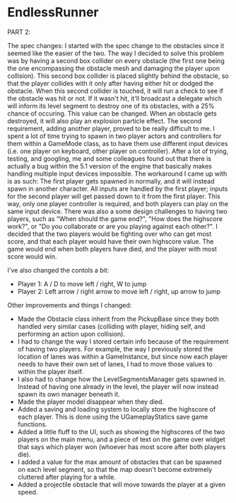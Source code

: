 # EndlessRunner

PART 2:

The spec changes:
I started with the spec change to the obstacles since it seemed like the easier of the two. The way I decided to solve this problem was by having a second box collider on every obstacle (the first one being the one encompassing the obstacle mesh and damaging the player upon collision). This second box collider is placed slightly behind the obstacle, so that the player collides with it only after having either hit or dodged the obstacle. When this second collider is touched, it will run a check to see if the obstacle was hit or not. If it wasn't hit, it'll broadcast a delegate which will inform its level segment to destroy one of its obstacles, with a 25% chance of occuring. This value can be changed. When an obstacle gets destroyed, it will also play an explosion particle effect.
The second requirement, adding another player, proved to be really difficult to me. I spent a lot of time trying to spawn in two player actors and controllers for them within a GameMode class, as to have them use different input devices (i.e. one player on keyboard, other player on controller). After a lot of trying, testing, and googling, me and some colleagues found out that there is actually a bug within the 5.1 version of the engine that basically makes handling multiple input devices impossible. The workaround I came up with is as such: The first player gets spawned in normally, and it will instead spawn in another character. All inputs are handled by the first player; inputs for the second player will get passed down to it from the first player. This way, only one player controller is required, and both players can play on the same input device. There was also a some design challenges to having two players, such as "When should the game end?", "How does the highscore work?", or "Do you collaborate or are you playing against each other?". I decided that the two players would be fighting over who can get most score, and that each player would have their own highscore value. The game would end when both players have died, and the player with most score would win. 

I've also changed the contols a bit:
- Player 1: A / D to move left / right, W to jump
- Player 2: Left arrow / right arrow to move left / right, up arrow to jump

Other improvements and things I changed:
- Made the Obstacle class inherit from the PickupBase since they both handled very similar cases (colliding with player, hiding self, and performing an action upon collision).
- I had to change the way I stored certain info because of the requirement of having two players. For example, the way I previously stored the location of lanes was within a GameInstance, but since now each player needs to have their own set of lanes, I had to move those values to within the player itself. 
- I also had to change how the LevelSegmentsManager gets spawned in. Instead of having one already in the level, the player will now instead spawn its own manager beneath it.
- Made the player model disappear when they died.
- Added a saving and loading system to locally store the highscore of each player. This is done using the UGameplayStatics save game functions.
- Added a little fluff to the UI, such as showing the highscores of the two players on the main menu, and a piece of text on the game over widget that says which player won (whoever has most score after both players die).
- I added a value for the max amount of obstacles that can be spawned on each level segment, so that the map doesn't become extremely cluttered after playing for a while.
- Added a projectile obstacle that will move towards the player at a given speed.
